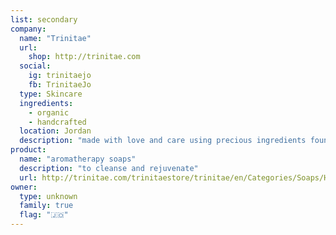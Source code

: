```yaml
---
list: secondary
company:
  name: "Trinitae"
  url:
    shop: http://trinitae.com
  social:
    ig: trinitaejo
    fb: TrinitaeJo
  type: Skincare
  ingredients:
    - organic
    - handcrafted
  location: Jordan
  description: "made with love and care using precious ingredients found in Jordan"
product:
  name: "aromatherapy soaps"
  description: "to cleanse and rejuvenate"
  url: http://trinitae.com/trinitaestore/trinitae/en/Categories/Soaps/Handmade-Aromatherapy-Soaps/Aromatherapy-Handmade-Soap-Invigorating-Rosemary/p/01-01-02
owner:
  type: unknown
  family: true
  flag: "🇯🇴"
---
```

